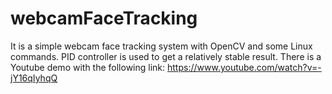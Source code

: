 webcamFaceTracking
==================

It is a simple webcam face tracking system with OpenCV and some Linux commands. PID controller is used to get a relatively
stable result. There is a Youtube demo with the following link:
https://www.youtube.com/watch?v=-jY16qIyhqQ
